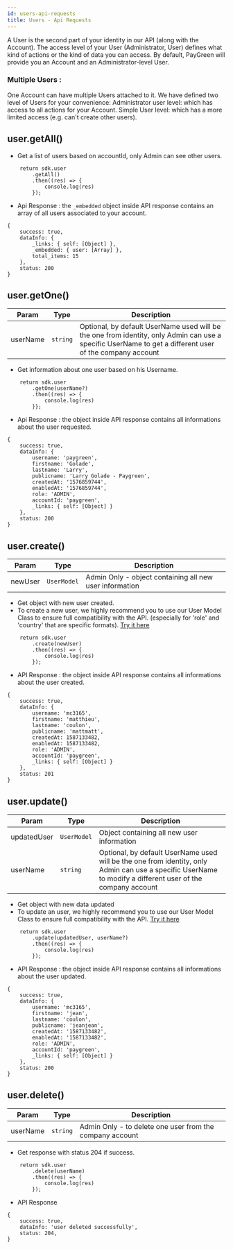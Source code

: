 ```yaml
---
id: users-api-requests
title: Users - Api Requests
---
```


A User is the second part of your identity in our API (along with the Account). The access level of your User (Administrator, User) defines what kind of actions or the kind of data you can access.
By default, PayGreen will provide you an Account and an Administrator-level User.

### Multiple Users :

One Account can have multiple Users attached to it. We have defined two level of Users for your convenience:
Administrator user level: which has access to all actions for your Account.
Simple User level: which has a more limited access (e.g. can't create other users).

## user.getAll()

-   Get a list of users based on accountId, only Admin can see other users.

```
    return sdk.user
        .getAll()
        .then((res) => {
            console.log(res)
        });
```

-   Api Response : the `_embedded` object inside API response contains an array of all users associated to your account.

```
{
    success: true,
    dataInfo: {
        _links: { self: [Object] },
        _embedded: { user: [Array] },
        total_items: 15
    },
    status: 200
}
```

## user.getOne()

| Param    | Type                | Description                                                                                                                                             |
| -------- | ------------------- | ------------------------------------------------------------------------------------------------------------------------------------------------------- |
| userName | <code>string</code> | Optional, by default UserName used will be the one from identity, only Admin can use a specific UserName to get a different user of the company account |

-   Get information about one user based on his Username.

```
    return sdk.user
        .getOne(userName?)
        .then((res) => {
            console.log(res)
        }};
```

-   Api Response : the object inside API response contains all informations about the user requested.

```
{
    success: true,
    dataInfo: {
        username: 'paygreen',
        firstname: 'Golade',
        lastname: 'Larry',
        publicname: 'Larry Golade - Paygreen',
        createdAt: '1576859744',
        enabledAt: '1576859744',
        role: 'ADMIN',
        accountId: 'paygreen',
        _links: { self: [Object] }
    },
    status: 200
}
```

## user.create()

| Param   | Type                   | Description                                             |
| ------- | ---------------------- | ------------------------------------------------------- |
| newUser | <code>UserModel</code> | Admin Only - object containing all new user information |

-   Get object with new user created.
-   To create a new user, we highly recommend you to use our User Model Class to ensure full compatibility with the API. (especially for 'role' and 'country' that are specific formats). [Try it here](users-data.md)

```
    return sdk.user
        .create(newUser)
        .then((res) => {
            console.log(res)
        });
```

-   API Response : the object inside API response contains all informations about the user created.

```
{
    success: true,
    dataInfo: {
        username: 'mc3165',
        firstname: 'matthieu',
        lastname: 'coulon',
        publicname: 'mattmatt',
        createdAt: 1587133482,
        enabledAt: 1587133482,
        role: 'ADMIN',
        accountId: 'paygreen',
        _links: { self: [Object] }
    },
    status: 201
}
```

## user.update()

| Param       | Type                   | Description                                                                                                                                                |
| ----------- | ---------------------- | ---------------------------------------------------------------------------------------------------------------------------------------------------------- |
| updatedUser | <code>UserModel</code> | Object containing all new user information                                                                                                                 |
| userName    | <code>string</code>    | Optional, by default UserName used will be the one from identity, only Admin can use a specific UserName to modify a different user of the company account |

-   Get object with new data updated
-   To update an user, we highly recommend you to use our User Model Class to ensure full compatibility with the API. [Try it here](users-data.md)

```
    return sdk.user
        .update(updatedUser, userName?)
        .then((res) => {
            console.log(res)
        });
```

-   API Response : the object inside API response contains all informations about the user updated.

```
{
    success: true,
    dataInfo: {
        username: 'mc3165',
        firstname: 'jean',
        lastname: 'coulon',
        publicname: 'jeanjean',
        createdAt: '1587133482',
        enabledAt: '1587133482',
        role: 'ADMIN',
        accountId: 'paygreen',
        _links: { self: [Object] }
    },
    status: 200
}
```

## user.delete()

| Param    | Type                | Description                                              |
| -------- | ------------------- | -------------------------------------------------------- |
| userName | <code>string</code> | Admin Only - to delete one user from the company account |

-   Get response with status 204 if success.

```
    return sdk.user
        .delete(userName)
        .then((res) => {
            console.log(res)
        });
```

-   API Response

```
{
    success: true,
    dataInfo: 'user deleted successfully',
    status: 204,
}
```
